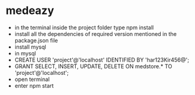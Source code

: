 # medeazy
* in the terminal inside the project folder type npm install
*  install all the dependencies of required version mentioned in the package.json file
* install mysql
* in mysql
* CREATE USER 'project'@'localhost' IDENTIFIED BY 'har123Kir456@';
* GRANT SELECT, INSERT, UPDATE, DELETE ON medstore.* TO 'project'@'localhost';
* open terminal 
* enter npm start
